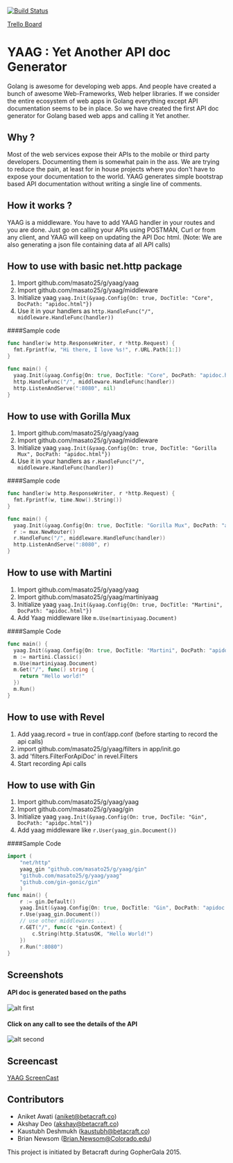 [![Build Status](https://travis-ci.org/betacraft/yaag.svg)](https://travis-ci.org/betacraft/yaag)

[Trello Board](https://trello.com/b/jCZlTsNj/yaag)

# YAAG : Yet Another API doc Generator

Golang is awesome for developing web apps. And people have created a bunch of awesome Web-Frameworks, Web helper libraries. If we consider the entire ecosystem of web apps in Golang everything except API documentation seems to be in place. So we have created the first API doc generator for Golang based web apps and calling it Yet another.

## Why ?

Most of the web services expose their APIs to the mobile or third party developers. Documenting them is somewhat pain in the ass. We are trying to reduce the pain, at least for in house projects where you don't have to expose your documentation to the world. YAAG generates simple bootstrap based API documentation without writing a single line of comments.

## How it works ?

YAAG is a middleware. You have to add YAAG handler in your routes and you are done. Just go on calling your APIs using POSTMAN, Curl or from any client, and YAAG will keep on updating the API Doc html. (Note: We are also generating a json file containing data af all API calls)

## How to use with basic net.http package

1. Import github.com/masato25/g/yaag/yaag
2. Import github.com/masato25/g/yaag/middleware
3. Initialize yaag ```yaag.Init(&yaag.Config{On: true, DocTitle: "Core", DocPath: "apidoc.html"})```
4. Use it in your handlers as ```http.HandleFunc("/", middleware.HandleFunc(handler))```

####Sample code

```go
func handler(w http.ResponseWriter, r *http.Request) {
  fmt.Fprintf(w, "Hi there, I love %s!", r.URL.Path[1:])
}

func main() {
  yaag.Init(&yaag.Config{On: true, DocTitle: "Core", DocPath: "apidoc.html", BaseUrls : map[string]string{"Production":"","Staging":""} })
  http.HandleFunc("/", middleware.HandleFunc(handler))
  http.ListenAndServe(":8080", nil)
}
```

## How to use with Gorilla Mux
1. Import github.com/masato25/g/yaag/yaag
2. Import github.com/masato25/g/yaag/middleware
3. Initialize yaag ```yaag.Init(&yaag.Config{On: true, DocTitle: "Gorilla Mux", DocPath: "apidoc.html"})```
4. Use it in your handlers as ```r.HandleFunc("/", middleware.HandleFunc(handler))```

####Sample code

```go
func handler(w http.ResponseWriter, r *http.Request) {
  fmt.Fprintf(w, time.Now().String())
}

func main() {
  yaag.Init(&yaag.Config{On: true, DocTitle: "Gorilla Mux", DocPath: "apidoc.html"})
  r := mux.NewRouter()
  r.HandleFunc("/", middleware.HandleFunc(handler)) 
  http.ListenAndServe(":8080", r)
}
```

## How to use with Martini

1. Import github.com/masato25/g/yaag/yaag
2. Import github.com/masato25/g/yaag/martiniyaag
3. Initialize yaag ```yaag.Init(&yaag.Config{On: true, DocTitle: "Martini", DocPath: "apidoc.html"})```
4. Add Yaag middleware like ```m.Use(martiniyaag.Document)```

####Sample Code

```go
func main() {
  yaag.Init(&yaag.Config{On: true, DocTitle: "Martini", DocPath: "apidoc.html"})
  m := martini.Classic()
  m.Use(martiniyaag.Document)
  m.Get("/", func() string {
    return "Hello world!"
  })
  m.Run()
}
```

## How to use with Revel

1. Add yaag.record = true in conf/app.conf (before starting to record the api calls)
2. import github.com/masato25/g/yaag/filters in app/init.go
3. add 'filters.FilterForApiDoc' in revel.Filters
4. Start recording Api calls

## How to use with Gin

1. Import github.com/masato25/g/yaag/yaag
2. Import github.com/masato25/g/yaag/gin
3. Initialize yaag ```yaag.Init(&yaag.Config(On: true, DocTile: "Gin", DocPath: "apidpc.html"))```
4. Add yaag middleware like ```r.User(yaag_gin.Document())```

####Sample Code

```go
import (
    "net/http"
    yaag_gin "github.com/masato25/g/yaag/gin"
    "github.com/masato25/g/yaag/yaag"
    "github.com/gin-gonic/gin"
    )
func main() {
    r := gin.Default()
    yaag.Init(&yaag.Config{On: true, DocTitle: "Gin", DocPath: "apidoc.html", BaseUrls: map[string]string{"Production": "", "Staging": ""}})
    r.Use(yaag_gin.Document())
    // use other middlewares ...
    r.GET("/", func(c *gin.Context) {
        c.String(http.StatusOK, "Hello World!")
    })
    r.Run(":8080")
}
```

## Screenshots

#### API doc is generated based on the paths
![alt first](https://raw.github.com/masato25/g/yaag/master/1.png)
#### Click on any call to see the details of the API
![alt second](https://raw.github.com/masato25/g/yaag/master/2.png)

## Screencast

[YAAG ScreenCast](https://www.youtube.com/watch?v=dQWXxJn6_iE&feature=youtu.be)

## Contributors 

* Aniket Awati (aniket@betacraft.co)
* Akshay Deo (akshay@betacraft.co)
* Kaustubh Deshmukh (kaustubh@betacraft.co)
* Brian Newsom (Brian.Newsom@Colorado.edu)

This project is initiated by Betacraft during GopherGala 2015.
